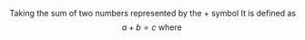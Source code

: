 Taking the sum of two numbers represented by the $+$ symbol
It is defined as$$a+b=c \ \text{where} \ $$ 